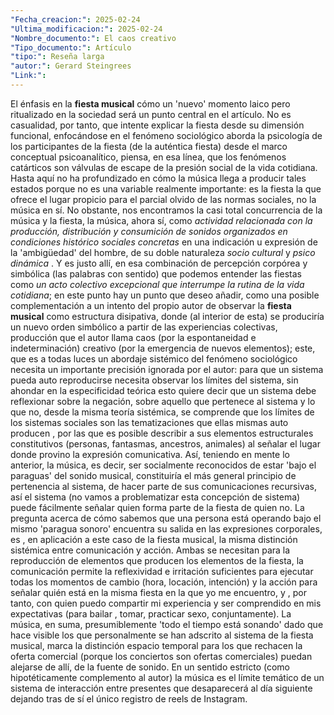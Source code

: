 ```yaml
---
"Fecha_creacion:": 2025-02-24
"Ultima_modificacion:": 2025-02-24
"Nombre_documento:": El caos creativo
"Tipo_documento:": Artículo
"tipo:": Reseña larga
"autor:": Gerard Steingrees 
"Link:": 
---
```

El énfasis en la **fiesta musical** cómo un 'nuevo' momento laico pero ritualizado en la sociedad será un punto central en el artículo. No es casualidad, por tanto, que intente explicar la fiesta desde su dimensión funcional, enfocándose en el fenómeno sociológico aborda la psicología de los participantes de la fiesta (de la auténtica fiesta) desde el marco conceptual psicoanalítico, piensa, en esa línea, que los fenómenos catárticos son válvulas de escape de la presión social de la vida cotidiana. Hasta aquí no ha profundizado en cómo la música llega a producir tales estados porque no es una variable realmente importante: es la fiesta la que ofrece el lugar propicio para el parcial olvido de las normas sociales, no la música en sí. No obstante, nos encontramos la casi total concurrencia de la música y la fiesta, la música, ahora sí, como *actividad relacionada con la producción, distribución y consumición de sonidos organizados en condiciones histórico sociales concretas*  en una indicación u expresión de la 'ambigüedad' del hombre, de su doble naturaleza *socio cultural* y *psico dinámica* . Y es justo allí, en esa combinación de percepción corpórea y simbólica (las palabras con sentido) que podemos entender las fiestas como *un acto colectivo excepcional que interrumpe la rutina de la vida cotidiana*; en este punto hay un punto que deseo añadir, como una posible complementación a un intento del propio autor de observar la **fiesta musical** como estructura disipativa, donde (al interior de esta) se produciría un nuevo orden simbólico a partir de las experiencias colectivas, producción que el autor llama caos (por la espontaneidad e indeterminación) creativo (por la emergencia de nuevos elementos); este, que es a todas luces un abordaje sistémico del fenómeno sociológico necesita un importante precisión ignorada por el autor: para que un sistema pueda auto reproducirse necesita observar los límites del sistema, sin ahondar en la especificidad teórica esto quiere decir que un sistema debe reflexionar sobre la negación, sobre aquello que pertenece al sistema y lo que no, desde la misma teoría sistémica, se comprende que los límites de los sistemas sociales son las tematizaciones que ellas mismas auto producen , por las que es posible describir a sus elementos estructurales constitutivos (personas, fantasmas, ancestros, animales) al señalar el lugar donde provino la expresión comunicativa. Así, teniendo en mente lo anterior, la música, es decir, ser socialmente reconocidos de estar 'bajo el paraguas' del sonido musical, constituiría el más general principio de pertenencia al sistema, de hacer parte de sus comunicaciones recursivas, así el sistema (no vamos a problematizar esta concepción de sistema) puede fácilmente señalar quien forma parte de la fiesta de quien no. La pregunta acerca de cómo sabemos que una persona está operando bajo el mismo 'paragua sonoro' encuentra su salida en las expresiones corporales, es , en aplicación a este caso de la fiesta musical, la misma distinción sistémica entre comunicación y acción. Ambas se necesitan para la reproducción de elementos que producen los elementos de la fiesta, la comunicación permite la reflexividad e irritación suficientes para ejecutar todas los momentos de cambio (hora, locación, intención) y la acción para señalar quién está en la misma fiesta en la que yo me encuentro, y , por tanto, con quien puedo compartir mi experiencia y ser comprendido en mis expectativas (para bailar , tomar, practicar sexo, conjuntamente).  La música, en suma, presumiblemente 'todo el tiempo está sonando' dado que hace visible los que personalmente se han adscrito al sistema de la fiesta musical, marca la distinción espacio temporal para los que rechacen la oferta comercial (porque los conciertos son ofertas comerciales) puedan alejarse de allí, de la fuente de sonido. En un sentido estricto (como hipotéticamente complemento al autor) la música es el límite temático de un sistema de interacción entre presentes que desaparecerá al día siguiente dejando tras de sí el único registro de reels de Instagram.    